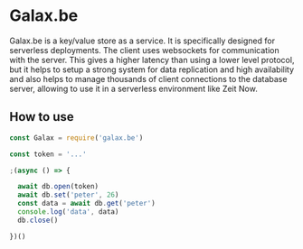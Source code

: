 # Galax.be

Galax.be is a key/value store as a service. It is specifically designed for serverless deployments. The client uses websockets for communication with the server. This gives a higher latency than using a lower level protocol, but it helps to setup a strong system for data replication and high availability and also helps to manage thousands of client connections to the database server, allowing to use it in a serverless environment like Zeit Now.

## How to use

```javascript
const Galax = require('galax.be')

const token = '...'

;(async () => {

  await db.open(token)
  await db.set('peter', 26)
  const data = await db.get('peter')
  console.log('data', data)
  db.close()

})()
```
